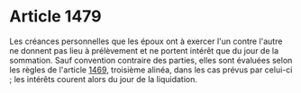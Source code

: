 # Article 1479

Les créances personnelles que les époux ont à exercer l'un contre l'autre ne donnent pas lieu à prélèvement et ne portent intérêt que du jour de la sommation. Sauf convention contraire des parties, elles sont évaluées selon les règles de l'article <a href='/code-civil/livre-iii-des-differentes-manieres-dont-on-acquiert-la-propriete/titre-v-du-contrat-de-mariage-et-des-regimes-matrimoniaux/chapitre-ii-du-regime-en-communaute/premiere-partie-de-la-communaute-legale/section-3-de-la-dissolution-de-la-communaute/paragraphe-2-de-la-liquidation-et-du-partage-de-la-communaute/1469.md' title='Code civil - art. 1469 (V)'>1469</a>, troisième alinéa, dans les cas prévus par celui-ci ; les intérêts courent alors du jour de la liquidation.